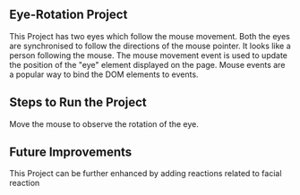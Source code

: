 ## Eye-Rotation Project
This Project has two eyes which follow the mouse movement. Both the eyes are synchronised to follow the directions of the mouse pointer. It looks like a person following the mouse. The mouse movement event is used to update the position of the "eye" element displayed on the page. Mouse events are a popular way to bind the DOM elements to events.

## Steps to Run the Project
Move the mouse to observe the rotation of the eye.

## Future Improvements
This Project can be further enhanced by adding reactions related to facial reaction
